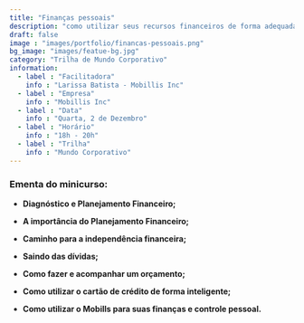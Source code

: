 ```yaml
---
title: "Finanças pessoais"
description: "como utilizar seus recursos financeiros de forma adequada?"
draft: false
image : "images/portfolio/financas-pessoais.png"
bg_image: "images/featue-bg.jpg"
category: "Trilha de Mundo Corporativo"
information:
  - label : "Facilitadora"
    info : "Larissa Batista - Mobillis Inc"
  - label : "Empresa"
    info : "Mobillis Inc"
  - label : "Data"
    info : "Quarta, 2 de Dezembro"
  - label : "Horário"
    info : "18h - 20h"
  - label : "Trilha"
    info : "Mundo Corporativo"
---
```


### Ementa do minicurso:

- **Diagnóstico e Planejamento Financeiro;**


- **A importância do Planejamento Financeiro;**
- **Caminho para a independência financeira;**
- **Saindo das dívidas;**
- **Como fazer e acompanhar um orçamento;**
- **Como utilizar o cartão de crédito de forma inteligente;**
- **Como utilizar o Mobills para suas finanças e controle pessoal.**